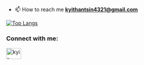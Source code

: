 - 📫 How to reach me **kyithantsin4321@gmail.com**

[![Top Langs](https://github-readme-stats.vercel.app/api/top-langs/?username=KyiThantSin&layout=compact)](https://github.com/anuraghazra/github-readme-stats)
<h3 align="left">Connect with me:</h3>
<p align="left">
<a href="https://linkedin.com/in/kyi-thant-sin-7a335a1b7" target="blank"><img align="center" src="https://raw.githubusercontent.com/rahuldkjain/github-profile-readme-generator/master/src/images/icons/Social/linked-in-alt.svg" alt="kyi-thant-sin-7a335a1b7" height="30" width="40" /></a>
  
